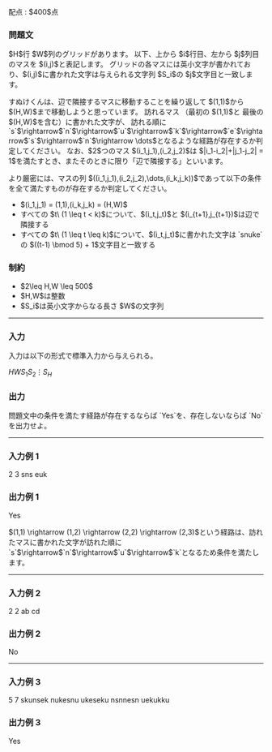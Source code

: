 
<div>

<span>

<span>

<p>
配点 : $400$点
</p>

<div>

<section>

### **問題文**

<p>
$H$行 $W$列のグリッドがあります。
以下、上から $i$行目、左から $j$列目のマスを $(i,j)$と表記します。
グリッドの各マスには英小文字が書かれており、$(i,j)$に書かれた文字は与えられる文字列 $S_i$の $j$文字目と一致します。
</p>

<p>
すぬけくんは、辺で隣接するマスに移動することを繰り返して $(1,1)$から $(H,W)$まで移動しようと思っています。
訪れるマス （最初の $(1,1)$と 最後の $(H,W)$を含む）に書かれた文字が、
訪れる順に `s`$\rightarrow$`n`$\rightarrow$`u`$\rightarrow$`k`$\rightarrow$`e`$\rightarrow$`s`$\rightarrow$`n`$\rightarrow \dots$となるような経路が存在するか判定してください。
なお、$2$つのマス $(i_1,j_1),(i_2,j_2)$は $|i_1-i_2|+|j_1-j_2| = 1$を満たすとき、またそのときに限り「辺で隣接する」といいます。
</p>

<p>
より厳密には、マスの列 $((i_1,j_1),(i_2,j_2),\dots,(i_k,j_k))$であって以下の条件を全て満たすものが存在するか判定してください。
</p>

<ul>

<li>
$(i_1,j_1) = (1,1),(i_k,j_k) = (H,W)$
</li>

<li>
すべての $t\ (1 \leq t < k)$について、$(i_t,j_t)$と $(i_{t+1},j_{t+1})$は辺で隣接する
</li>

<li>
すべての $t\ (1 \leq t \leq k)$について、$(i_t,j_t)$に書かれた文字は `snuke`の $((t-1) \bmod 5) + 1$文字目と一致する
</li>

</ul>

</section>

</div>

<div>

<section>

### **制約**

<ul>

<li>
$2\leq H,W \leq 500$
</li>

<li>
$H,W$は整数
</li>

<li>
$S_i$は英小文字からなる長さ $W$の文字列
</li>

</ul>

</section>

</div>

---

<div>

<div>

<section>

### **入力**

<p>
入力は以下の形式で標準入力から与えられる。
</p>

<div>

$H$$W$$S_1$$S_2$$\vdots$$S_H$
</div>

</section>

</div>

<div>

<section>

### **出力**

<p>
問題文中の条件を満たす経路が存在するならば `Yes`を、存在しないならば `No`を出力せよ。
</p>

</section>

</div>

</div>

---

<div>

<section>

### **入力例 1**

<div>

2 3
sns
euk

</div>

</section>

</div>

<div>

<section>

### **出力例 1**

<div>

Yes

</div>

<p>
$(1,1) \rightarrow (1,2)  \rightarrow (2,2) \rightarrow (2,3)$という経路は、訪れたマスに書かれた文字が訪れた順に
`s`$\rightarrow$`n`$\rightarrow$`u`$\rightarrow$`k`となるため条件を満たします。
</p>

</section>

</div>

---

<div>

<section>

### **入力例 2**

<div>

2 2
ab
cd

</div>

</section>

</div>

<div>

<section>

### **出力例 2**

<div>

No

</div>

</section>

</div>

---

<div>

<section>

### **入力例 3**

<div>

5 7
skunsek
nukesnu
ukeseku
nsnnesn
uekukku

</div>

</section>

</div>

<div>

<section>

### **出力例 3**

<div>

Yes

</div>

</section>

</div>

</span>

</span>

</div>
